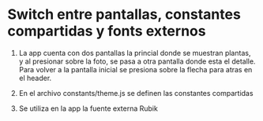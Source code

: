 # Switch entre pantallas, constantes compartidas y fonts externos

1) La app cuenta con dos pantallas la princial donde se muestran plantas, y al presionar sobre la foto, se pasa a otra pantalla donde esta el detalle. Para volver a la pantalla inicial se presiona sobre la flecha para atras en el header.

2) En el archivo constants/theme.js se definen las constantes compartidas

3) Se utiliza en la app la fuente externa Rubik

